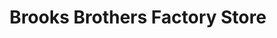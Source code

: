 ---
title: "Brooks Brothers Factory Store"
url: /gilroy/brooks-brothers-factory-store/
shop: Kleidung
---